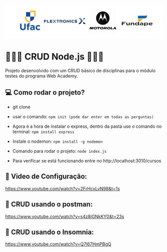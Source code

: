 ![](/webacademy.png)
#  👩🏽‍💻 CRUD Node.js 👨🏽‍💻
Projeto desenvolvido com um CRUD básico de disciplinas para o módulo testes do programa Web Academy.

## 💻 Como rodar o projeto?

* git clone

* usar o comando: 
```npm init (pode dar enter em todas as perguntas)```

* Agora é a hora de instalar o express, dentro da pasta use o comando no terminal: 
```npm install express```

* Instale o nodemon: 
```npm install -g nodemon```

* Comando para rodar o projeto:
```node index.js ```

* Para verificar se está funcionando entre no http://localhost:3010/cursos

## 🎥 Video de Configuração:
https://www.youtube.com/watch?v=2FrHcxLvN98&t=1s
## 🎥 CRUD usando o postman:
https://www.youtube.com/watch?v=s4z8jGNkKY0&t=23s
## 🎥 CRUD usando o Insomnia: 
https://www.youtube.com/watch?v=Q7l67HmPBgQ
